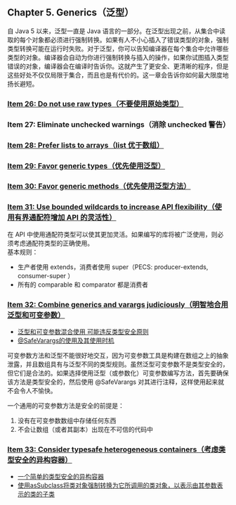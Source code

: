 ## Chapter 5. Generics（泛型）  
自 Java 5 以来，泛型一直是 Java 语言的一部分。在泛型出现之前，从集合中读取的每个对象都必须进行强制转换。如果有人不小心插入了错误类型的对象，强制类型转换可能在运行时失败。对于泛型，你可以告知编译器在每个集合中允许哪些类型的对象。编译器会自动为你进行强制转换与插入的操作，如果你试图插入类型错误的对象，编译器会在编译时告诉你。这就产生了更安全、更清晰的程序，但是这些好处不仅仅局限于集合，而且也是有代价的。这一章会告诉你如何最大限度地扬长避短。

### [Item 26: Do not use raw types（不要使用原始类型）](UseRawType.java)   

### Item 27: Eliminate unchecked warnings（消除 unchecked 警告）   

### [Item 28: Prefer lists to arrays（list 优于数组）](Covariant.java)   

### [Item 29: Favor generic types（优先使用泛型）](BoundedWildcards4API.java)   

### [Item 30: Favor generic methods（优先使用泛型方法）](BoundedWildcards4API.java)   

### [Item 31: Use bounded wildcards to increase API flexibility（使用有界通配符增加 API 的灵活性）](BoundedWildcards4API.java)   

在 API 中使用通配符类型可以使其更加灵活。如果编写的库将被广泛使用，则必须考虑通配符类型的正确使用。  
基本规则：
- 生产者使用 extends，消费者使用 super（PECS: producer-extends, consumer-super ）
- 所有的 comparable 和 comparator 都是消费者

### [Item 32: Combine generics and varargs judiciously（明智地合用泛型和可变参数）](mixing)    

- [泛型和可变参数混合使用 可能违反类型安全原则](mixing/MixingGenericsVarargs.java)
- [@SafeVarargs的使用及其使用时机](mixing/SafeVarargsUse.java)

可变参数方法和泛型不能很好地交互，因为可变参数工具是构建在数组之上的抽象泄露，并且数组具有与泛型不同的类型规则。虽然泛型可变参数不是类型安全的，但它们是合法的。如果选择使用泛型（或参数化）可变参数编写方法，首先要确保该方法是类型安全的，然后使用 @SafeVarargs 对其进行注释，这样使用起来就不会令人不愉快。

一个通用的可变参数方法是安全的前提是：
1. 没有在可变参数数组中存储任何东西
2. 不会让数组（或者其副本）出现在不可信的代码中

### [Item 33: Consider typesafe heterogeneous containers（考虑类型安全的异构容器）](heterogeneous)     

- [一个简单的类型安全的异构容器](heterogeneous/Favorites.java)
- [使用asSubclass将类对象强制转换为它所调用的类对象，以表示由其参数表示的类的子类](heterogeneous/AnnotationMain.java)